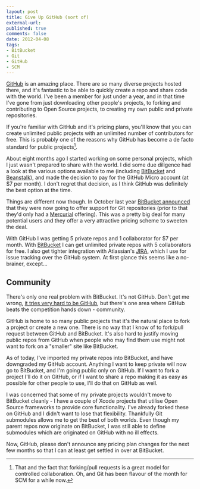```yaml
---
layout: post
title: Give Up GitHub (sort of)
external-url: 
published: true
comments: false
date: 2012-04-08
tags:
- BitBucket
- Git
- GitHub
- SCM
---
```


[GitHub][] is an amazing place. There are so many diverse projects hosted there, and it's fantastic to be able to quickly create a repo and share code with the world. I've been a member for just under a year, and in that time I've gone from just downloading other people's projects, to forking and contributing to Open Source projects, to creating my own public and private repositories.

If you're familiar with GitHub and it's pricing plans, you'll know that you can create unlimited public projects with an unlimited number of contributors for free. This is probably one of the reasons why GitHub has become a de facto standard for public projects[^1].

About eight months ago I started working on some personal projects, which I just wasn't prepared to share with the world. I did some due diligence had a look at the various options available to me (including [BitBucket][] and [Beanstalk][]), and made the decision to pay for the GitHub Micro account (at $7 per month). I don't regret that decision, as I think GitHub was definitely the best option at the time.

Things are different now though. In October last year [BitBucket announced][announcement] that they were now going to offer support for Git repositories (prior to that they'd only had a [Mercurial][] offering). This was a pretty big deal for many potential users and they offer a very attractive pricing scheme to sweeten the deal.

With GitHub I was getting 5 private repos and 1 collaborator for $7 per month. With [BitBucket][BB Pricing] I can get unlimited private repos with 5 collaborators for free. I also get tighter integration with Atlassian's [JIRA][], which I use for issue tracking over the GitHub system. At first glance this seems like a no-brainer, except…

## Community

There's only one real problem with BitBucket. It's not GitHub. Don't get me wrong, [it tries very hard to be GitHub][ripoff], but there's one area where GitHub beats the competition hands down - community.

GitHub is home to so many public projects that it's the natural place to fork a project or create a new one. There is no way that I know of to fork/pull request between GitHub and BitBucket. It's also hard to justify moving public repos from GitHub when people who may find them use might not want to fork on a "smaller" site like BitBucket.

As of today, I've imported my private repos into BitBucket, and have downgraded my GitHub account. Anything I want to keep private will now go to BitBucket, and I'm going public only on GitHub. If I want to fork a project I'll do it on GitHub, or if I want to share a repo making it as easy as possible for other people to use, I'll do that on GitHub as well.

I was concerned that some of my private projects wouldn't move to BitBucket cleanly - I have a couple of Xcode projects that utilise Open Source frameworks to provide core functionality. I've already forked these on GitHub and I didn't want to lose that flexibility. Thankfully Git submodules allows me to get the best of both worlds. Even though my parent repos now originate on BitBucket, I was still able to define submodules which are originated on GitHub with no ill effects.

Now, GitHub, please don't announce any pricing plan changes for the next few months so that I can at least get settled in over at BitBucket.


[^1]: That and the fact that forking/pull requests is a great model for controlled collaboration. Oh, and Git has been flavour of the month for SCM for a while now.

[GitHub]: http://github.com/
[BitBucket]: https://bitbucket.org/
[Beanstalk]: http://beanstalkapp.com/
[announcement]: http://blog.bitbucket.org/2011/10/03/bitbucket-now-rocks-git/
[Mercurial]: http://mercurial.selenic.com/
[BB Pricing]: https://bitbucket.org/plans
[JIRA]: http://www.atlassian.com/software/jira/overview
[ripoff]: http://www.pocoo.org/~blackbird/github-vs-bitbucket/bitbucket.html
